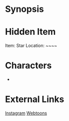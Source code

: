 # Synopsis


# Hidden Item
Item: Star
Location: ~~~~

# Characters
* 

# External Links
[Instagram](https://www.instagram.com/p/B4adEyGDOtT/)
[Webtoons]()